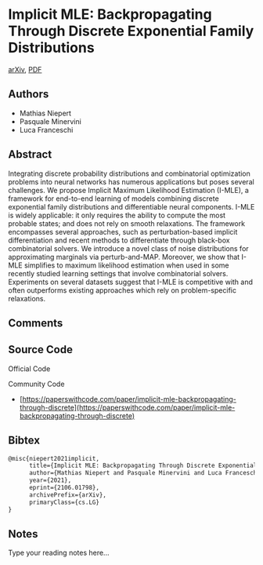 
# Implicit MLE: Backpropagating Through Discrete Exponential Family Distributions

[arXiv](https://arxiv.org/abs/2106.01798), [PDF](https://arxiv.org/pdf/2106.01798.pdf)

## Authors

- Mathias Niepert
- Pasquale Minervini
- Luca Franceschi

## Abstract

Integrating discrete probability distributions and combinatorial optimization problems into neural networks has numerous applications but poses several challenges. We propose Implicit Maximum Likelihood Estimation (I-MLE), a framework for end-to-end learning of models combining discrete exponential family distributions and differentiable neural components. I-MLE is widely applicable: it only requires the ability to compute the most probable states; and does not rely on smooth relaxations. The framework encompasses several approaches, such as perturbation-based implicit differentiation and recent methods to differentiate through black-box combinatorial solvers. We introduce a novel class of noise distributions for approximating marginals via perturb-and-MAP. Moreover, we show that I-MLE simplifies to maximum likelihood estimation when used in some recently studied learning settings that involve combinatorial solvers. Experiments on several datasets suggest that I-MLE is competitive with and often outperforms existing approaches which rely on problem-specific relaxations.

## Comments



## Source Code

Official Code



Community Code

- [https://paperswithcode.com/paper/implicit-mle-backpropagating-through-discrete](https://paperswithcode.com/paper/implicit-mle-backpropagating-through-discrete)

## Bibtex

```tex
@misc{niepert2021implicit,
      title={Implicit MLE: Backpropagating Through Discrete Exponential Family Distributions}, 
      author={Mathias Niepert and Pasquale Minervini and Luca Franceschi},
      year={2021},
      eprint={2106.01798},
      archivePrefix={arXiv},
      primaryClass={cs.LG}
}
```

## Notes

Type your reading notes here...

